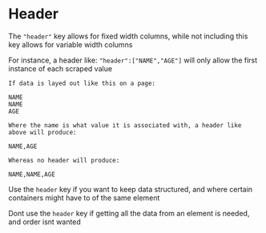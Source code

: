 # Header

The `"header"` key allows for fixed width columns, while not including this key allows for variable width columns

For instance, a header like: `"header":["NAME","AGE"]` will only allow the first instance of each scraped value

```
If data is layed out like this on a page:

NAME
NAME
AGE

Where the name is what value it is associated with, a header like above will produce:

NAME,AGE

Whereas no header will produce:

NAME,NAME,AGE
```

Use the `header` key if you want to keep data structured, and where certain containers might have to of the same element

Dont use the `header` key if getting all the data from an element is needed, and order isnt wanted